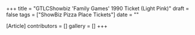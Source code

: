 +++
title = "GTLCShowbiz 'Family Games' 1990 Ticket (Light Pink)"
draft = false
tags = ["ShowBiz Pizza Place Tickets"]
date = ""

[Article]
contributors = []
gallery = []
+++